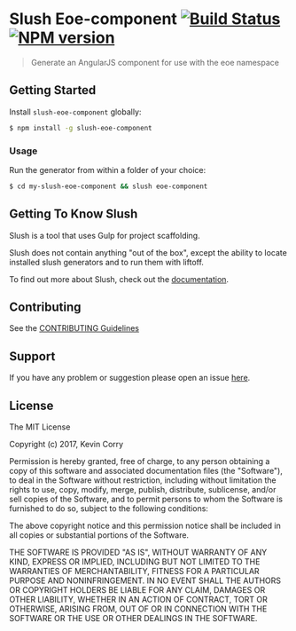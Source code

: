 # Slush Eoe-component [![Build Status](https://secure.travis-ci.org/kevincorry/slush-eoe-component.png?branch=master)](https://travis-ci.org/kevincorry/slush-eoe-component) [![NPM version](https://badge-me.herokuapp.com/api/npm/slush-eoe-component.png)](http://badges.enytc.com/for/npm/slush-eoe-component)

> Generate an AngularJS component for use with the eoe namespace


## Getting Started

Install `slush-eoe-component` globally:

```bash
$ npm install -g slush-eoe-component
```

### Usage

Run the generator from within a folder of your choice:

```bash
$ cd my-slush-eoe-component && slush eoe-component
```

## Getting To Know Slush

Slush is a tool that uses Gulp for project scaffolding.

Slush does not contain anything "out of the box", except the ability to locate installed slush generators and to run them with liftoff.

To find out more about Slush, check out the [documentation](https://github.com/slushjs/slush).

## Contributing

See the [CONTRIBUTING Guidelines](https://github.com/kevincorry/slush-eoe-component/blob/master/CONTRIBUTING.md)

## Support
If you have any problem or suggestion please open an issue [here](https://github.com/kevincorry/slush-eoe-component/issues).

## License 

The MIT License

Copyright (c) 2017, Kevin Corry

Permission is hereby granted, free of charge, to any person
obtaining a copy of this software and associated documentation
files (the "Software"), to deal in the Software without
restriction, including without limitation the rights to use,
copy, modify, merge, publish, distribute, sublicense, and/or sell
copies of the Software, and to permit persons to whom the
Software is furnished to do so, subject to the following
conditions:

The above copyright notice and this permission notice shall be
included in all copies or substantial portions of the Software.

THE SOFTWARE IS PROVIDED "AS IS", WITHOUT WARRANTY OF ANY KIND,
EXPRESS OR IMPLIED, INCLUDING BUT NOT LIMITED TO THE WARRANTIES
OF MERCHANTABILITY, FITNESS FOR A PARTICULAR PURPOSE AND
NONINFRINGEMENT. IN NO EVENT SHALL THE AUTHORS OR COPYRIGHT
HOLDERS BE LIABLE FOR ANY CLAIM, DAMAGES OR OTHER LIABILITY,
WHETHER IN AN ACTION OF CONTRACT, TORT OR OTHERWISE, ARISING
FROM, OUT OF OR IN CONNECTION WITH THE SOFTWARE OR THE USE OR
OTHER DEALINGS IN THE SOFTWARE.

